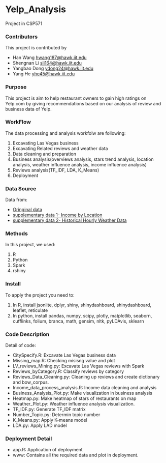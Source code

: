 # Yelp_Analysis

Project in CSP571

### Contributors
This project is contributed by 
- Han Wang     hwang187@hawk.iit.edu
- Shengnan Li  sli164@hawk.iit.edu
- Yangbao Dong ydong24@hawk.iit.edu 
- Yang He      yhe45@hawk.iit.edu

### Purpose
This project is aim to help restaurant owners to gain high ratings on Yelp.com by giving recommendations based on our analysis of review and business data of Yelp.

### WorkFlow
The data processing and analysis workfolw are following:
1. Excavating Las Vegas business 
2. Excavating Related reviews and weather data
3. Data cleaning and preparation
4. Business analysis(overviews analysis, stars trend analysis, location analysis, weather influence analysis, income influence analysis)
5. Reviews analysis(TF_IDF, LDA, K_Means)
6. Deployment

### Data Source
Data from:
- [Oringinal data](https://www.yelp.com/dataset)
- [supplementary data 1- Income by Location](https://datausa.io/profile/geo/las-vegas-nv)
- [supplementary data 2- Historical Hourly Weather Data](https://www.kaggle.com/selfishgene/historical-hourly-weather-data)

### Methods
In this project, we used:
1. R 
2. Python
3. Spark
4. rshiny

### Install
To apply the project you need to:
1. In R, install jsonlite, dplyr, shiny, shinydashboard, shinydashboard, leaflet, reticulate
2. In python, install pandas, numpy, scipy, plotly, matplotlib, seaborn, cufflinks, folium, branca, math, gensim, nltk, pyLDAvis, sklearn

### Code Description
Detail of code:
- CitySpecify.R: Excavate Las Vegas business data 
- Missing_map.R: Checking misisng value and plot
- LV_reviews_Mining.py: Excavate Las Vegas reviews with Spark
- Reviews_byCategory.R: Classify reviews by category
- Reviews_Data_Cleaning.py: Cleaning up reviews and create dictionary and bow_corpus.
- Income_data_process_analysis.R: Income data cleaning and analysis
- Business_Analysis_Plot.py: Make visualization in business analysis
- Heatmap.py: Make heatmap of stars of restaurants on map
- Weather_Plot.py: Weather influence analysis visualization.
- TF_IDF.py: Generate TF_IDF matrix
- Number_Topic.py: Determin topic number
- K_Means.py: Apply K-means model				
- LDA.py: Apply LAD model				

### Deployment Detail
- app.R: Application of deployment
- www: Contains all the required data and plot in deployment.
